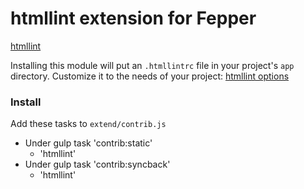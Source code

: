 # htmllint extension for Fepper

[htmllint](https://github.com/htmllint/htmllint)

Installing this module will put an `.htmllintrc` file in your project's `app` 
directory. Customize it to the needs of your project: 
[htmllint options](https://github.com/htmllint/htmllint/wiki/Options)

### Install
Add these tasks to `extend/contrib.js`

* Under gulp task 'contrib:static'
  * 'htmllint'
* Under gulp task 'contrib:syncback'
  * 'htmllint'
